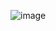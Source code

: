 ![image](https://user-images.githubusercontent.com/13016162/62523257-03f8a780-b851-11e9-9700-64438c60b24b.png)
